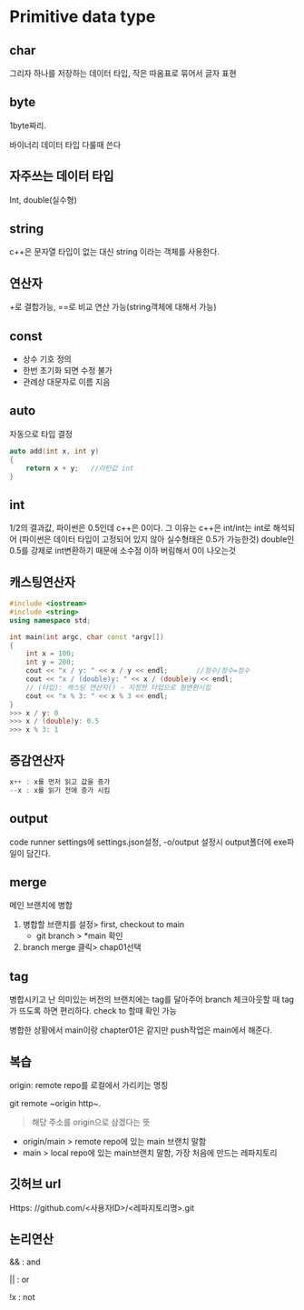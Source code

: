 # Primitive data type

## char

그리자 하나를 저장하는 데이터 타입, 작은 따옴표로 묶어서 글자 표현

## byte

1byte짜리.

바이너리 데이터 타입 다룰때 쓴다

## 자주쓰는 데이터 타입

Int, double(실수형)

## string

c++은 문자열 타입이 없는 대신 string 이라는 객체를 사용한다.

## 연산자

+로 결합가능, ==로 비교 연산 가능(string객체에 대해서 가능)



## const

- 상수 기호 정의 
- 한번 초기화 되면 수정 불가
- 관례상 대문자로 이름 지음

## auto 

자동으로 타입 결정

~~~ c++
auto add(int x, int y)
{
	return x + y;   //리턴값 int 
}
~~~

## int

1/2의 결과값, 파이썬은 0.5인데 c++은 0이다. 그 이유는 c++은 int/int는 int로 해석되어 (파이썬은 데이터 타입이 고정되어 있지 않아 실수형태은 0.5가 가능한것) double인 0.5를 강제로 int변환하기 때문에 소수점 이하 버림해서 0이 나오는것

## 캐스팅연산자

~~~ c++
#include <iostream>
#include <string>
using namespace std;

int main(int argc, char const *argv[])
{
    int x = 100;
    int y = 200;
    cout << "x / y: " << x / y << endl;       //정수/정수=정수
    cout << "x / (double)y: " << x / (double)y << endl; 
    // (타입): 캐스팅 연산자() - 지정한 타입으로 형변환시킴
    cout << "x % 3: " << x % 3 << endl;
}
>>> x / y: 0
>>> x / (double)y: 0.5
>>> x % 3: 1
~~~



## 증감연산자

~~~ c++
x++ : x를 먼저 읽고 값을 증가 
--x : x를 읽기 전에 증가 시킴
~~~

## output

code runner settings에 settings.json설정, -o/output 설정시 output폴더에 exe파일이 담긴다.



## merge

메인 브랜치에 병합

1. 병합할 브랜치를 설정> first, checkout to main
   * git branch > *main 확인
2. branch merge 클릭> chap01선택

## tag

병합시키고 난 의미있는 버전의 브랜치에는 tag를 달아주어 branch 체크아웃할 때 tag가 뜨도록 하면 편리하다. check to 할때 확인 가능

병합한 상황에서 main이랑 chapter01은 같지만 push작업은 main에서 해준다. 

## 복습

origin: remote repo를 로컬에서 가리키는 명칭

git remote ~origin http~. 

> 해당 주소를 origin으로 삼겠다는 뜻

- origin/main > remote repo에 있는 main 브랜치 말함
- main > local repo에 있는 main브랜치 말함, 가장 처음에 만드는 레파지토리

## 깃허브 url

Https: //github.com/<사용자ID>/<레파지토리명>.git

## 논리연산

&& : and

|| : or

!x : not